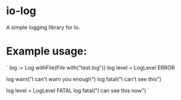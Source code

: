 # io-log
A simple logging library for Io.

Example usage:
==============

`
  log := Log withFile(File with("test.log"))
  log level = LogLevel ERROR
  
  log warn("I can't warn you enough")
  log fatal("I can't see this")
  
  log level = LogLevel FATAL
  log fatal("I can see this now")
`
